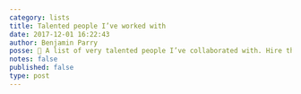```yaml
---
category: lists
title: Talented people I’ve worked with
date: 2017-12-01 16:22:43
author: Benjamin Parry
posse: 📝 A list of very talented people I’ve collaborated with. Hire them!
notes: false
published: false
type: post
---
```

